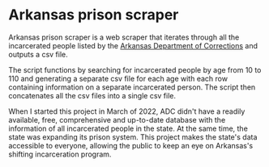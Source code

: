 # Arkansas prison scraper

Arkansas prison scraper is a web scraper that iterates through all the incarcerated people listed by the [Arkansas Department of Corrections](https://apps.ark.org/inmate_info/index.php) and outputs a csv file. 

The script functions by searching for incarcerated people by age from 10 to 110 and generating a separate csv file for each age with each row containing information on a separate incarcerated person. The script then concatenates all the csv files into a single csv file.

When I started this project in March of 2022, ADC didn't have a readily available, free, comprehensive and up-to-date database with the information of all incarcerated people in the state. At the same time, the state was expanding its prison system. This project makes the state's data accessible to everyone, allowing the public to keep an eye on Arkansas's shifting incarceration program. 
